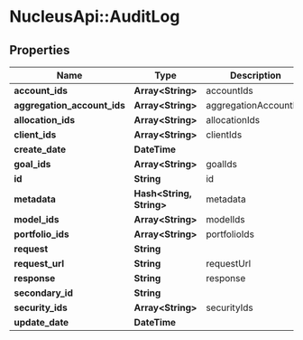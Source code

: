 # NucleusApi::AuditLog

## Properties
Name | Type | Description | Notes
------------ | ------------- | ------------- | -------------
**account_ids** | **Array&lt;String&gt;** | accountIds | [optional] 
**aggregation_account_ids** | **Array&lt;String&gt;** | aggregationAccountIds | [optional] 
**allocation_ids** | **Array&lt;String&gt;** | allocationIds | [optional] 
**client_ids** | **Array&lt;String&gt;** | clientIds | [optional] 
**create_date** | **DateTime** |  | [optional] 
**goal_ids** | **Array&lt;String&gt;** | goalIds | [optional] 
**id** | **String** | id | [optional] 
**metadata** | **Hash&lt;String, String&gt;** | metadata | [optional] 
**model_ids** | **Array&lt;String&gt;** | modelIds | [optional] 
**portfolio_ids** | **Array&lt;String&gt;** | portfolioIds | [optional] 
**request** | **String** |  | [optional] 
**request_url** | **String** | requestUrl | 
**response** | **String** | response | 
**secondary_id** | **String** |  | [optional] 
**security_ids** | **Array&lt;String&gt;** | securityIds | [optional] 
**update_date** | **DateTime** |  | [optional] 


